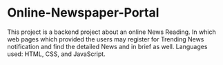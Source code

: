 # Online-Newspaper-Portal
This project is a backend project about an online News Reading. In which web pages which provided the users may register for Trending News notification  and find the detailed  News and in brief as well. Languages used: HTML, CSS, and JavaScript.
